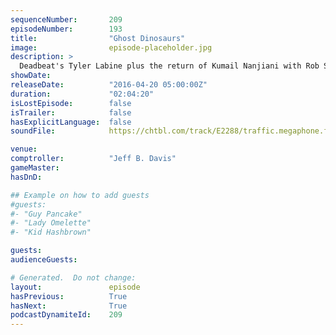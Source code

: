 ```yaml
---
sequenceNumber:       209
episodeNumber:        193
title:                "Ghost Dinosaurs"
image:                episode-placeholder.jpg
description: >
  Deadbeat's Tyler Labine plus the return of Kumail Nanjiani with Rob Schrab, Spencer and Jeff all on stage at once! Watch the video at harmontown.com/live! Music by Jeordie White
showDate:             
releaseDate:          "2016-04-20 05:00:00Z"
duration:             "02:04:20"
isLostEpisode:        false
isTrailer:            false
hasExplicitLanguage:  false
soundFile:            https://chtbl.com/track/E2288/traffic.megaphone.fm/STA2609226706.mp3?updated=1560374783

venue:                
comptroller:          "Jeff B. Davis"
gameMaster:           
hasDnD:               

## Example on how to add guests
#guests:
#- "Guy Pancake"
#- "Lady Omelette"
#- "Kid Hashbrown"

guests:
audienceGuests:

# Generated.  Do not change:
layout:               episode
hasPrevious:          True
hasNext:              True
podcastDynamiteId:    209
---
```

